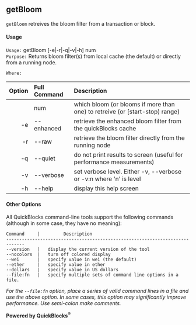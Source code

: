 ## getBloom

`getBloom` retreives the bloom filter from a transaction or block.

#### Usage

`Usage:`    getBloom [-e|-r|-q|-v|-h] num  
`Purpose:`  Returns bloom filter(s) from local cache (the default) or directly from a running node.
             
`Where:`  

| Option | Full Command | Description |
| -------: | :------- | :------- |
|  | num | which bloom (or blooms if more than one) to retreive (or [start-stop) range) |
| -e | --enhanced | retrieve the enhanced bloom filter from the quickBlocks cache |
| -r | --raw | retrieve the bloom filter directly from the running node |
| -q | --quiet | do not print results to screen (useful for performance measurements) |
| -v | --verbose | set verbose level. Either -v, --verbose or -v:n where 'n' is level |
| -h | --help | display this help screen |

#### Other Options

All QuickBlocks command-line tools support the following commands (although in some case, they have no meaning):

    Command     |         Description
    -----------------------------------------------------------------------------
    --version   |   display the current version of the tool
    --nocolors  |   turn off colored display
    --wei       |   specify value in wei (the default)
    --ether     |   specify value in ether
    --dollars   |   specify value in US dollars
    --file:fn   |   specify multiple sets of command line options in a file.

*For the `--file:fn` option, place a series of valid command lines in a file and use the above option. In some cases, this option may significantly improve performance. Use semi-colon make comments.*

**Powered by QuickBlocks<sup>&reg;</sup>**


